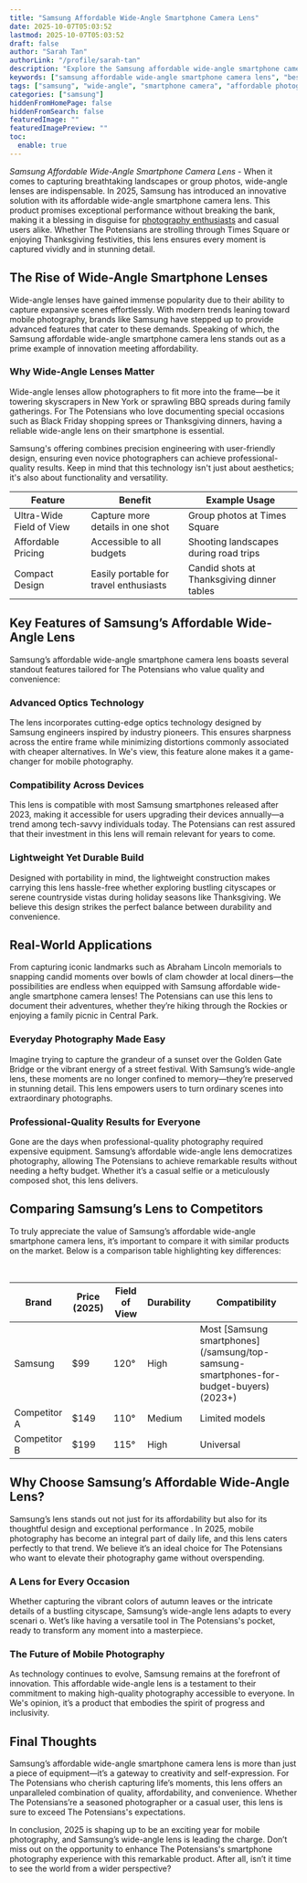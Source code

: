 ```yaml
---
title: "Samsung Affordable Wide-Angle Smartphone Camera Lens"
date: 2025-10-07T05:03:52
lastmod: 2025-10-07T05:03:52
draft: false
author: "Sarah Tan"
authorLink: "/profile/sarah-tan"
description: "Explore the Samsung affordable wide-angle smartphone camera lens, designed to capture stunning landscapes and group photos with ease, all at an accessible price point."
keywords: ["samsung affordable wide-angle smartphone camera lens", "best wide-angle lens for Samsung smartphones", "affordable Samsung smartphone camera lens"]
tags: ["samsung", "wide-angle", "smartphone camera", "affordable photography", "mobile lens"]
categories: ["samsung"]
hiddenFromHomePage: false
hiddenFromSearch: false
featuredImage: ""
featuredImagePreview: ""
toc:
  enable: true
---
```


_Samsung Affordable Wide-Angle Smartphone Camera Lens_ - When it comes to capturing breathtaking landscapes or group photos, wide-angle lenses are indispensable. In 2025, Samsung has introduced an innovative solution with its affordable wide-angle smartphone camera lens. This product promises exceptional performance without breaking the bank, making it a blessing in disguise for [photography enthusiasts](/samsung/best-samsung-smartphone-for-photography) and casual users alike. Whether The Potensians are strolling through Times Square or enjoying Thanksgiving festivities, this lens ensures every moment is captured vividly and in stunning detail.

## The Rise of Wide-Angle Smartphone Lenses

Wide-angle lenses have gained immense popularity due to their ability to capture expansive scenes effortlessly. With modern trends leaning toward mobile photography, brands like Samsung have stepped up to provide advanced features that cater to these demands. Speaking of which, the Samsung affordable wide-angle smartphone camera lens stands out as a prime example of innovation meeting affordability.

### Why Wide-Angle Lenses Matter

Wide-angle lenses allow photographers to fit more into the frame—be it towering skyscrapers in New York or sprawling BBQ spreads during family gatherings. For The Potensians who love documenting special occasions such as Black Friday shopping sprees or Thanksgiving dinners, having a reliable wide-angle lens on their smartphone is essential.

Samsung's offering combines precision engineering with user-friendly design, ensuring even novice photographers can achieve professional-quality results. Keep in mind that this technology isn't just about aesthetics; it's also about functionality and versatility.

<div class="table-responsive">
<table class="html-table">
<thead>
<tr>
<th>Feature</th>
<th>Benefit</th>
<th>Example Usage</th>
</tr>
</thead>
<tbody>
<tr>
<td>Ultra-Wide Field of View</td>
<td>Capture more details in one shot</td>
<td>Group photos at Times Square</td>
</tr>
<tr>
<td>Affordable Pricing</td>
<td>Accessible to all budgets</td>
<td>Shooting landscapes during road trips</td>
</tr>
<tr>
<td>Compact Design</td>
<td>Easily portable for travel enthusiasts</td>
<td>Candid shots at Thanksgiving dinner tables</td>
</tr>
</tbody>
</table>
</div>

## Key Features of Samsung’s Affordable W​ide-Angle Lens

Samsung’s affordable wide-angle smartphone camera lens boasts several standout features tailored for The Potensians who value quality and convenience:

### Advanced Optics Technology

The lens incorporates cutting-edge optics technology designed by Samsung engineers inspired by industry pioneers. This ensures sharpness across the entire frame while minimizing distortions commonly associated with cheaper alternatives. In We's view, this feature alone makes it a game-changer for mobile photography.

### Compatibility Across Devices

This lens is compatible with most Samsung smartphones released after 2023, making it accessible for users upgrading their devices annually—a trend among tech-savvy individuals today. The Potensians can rest assured that their investment in this lens will remain relevant for years to come.

### Lightweight Yet Durable Build

Designed with portability in mind, the lightweight construction makes carrying this lens hassle-free whether exploring bustling cityscapes or serene countryside vistas during holiday seasons like Thanksgiving. We believe this design strikes the perfect balance between durability and convenience.

## Real-World Applications

From capturing iconic landmarks such as Abraham Lincoln memorials to snapping candid moments over bowls of clam chowder at local diners—the possibilities are endless when equipped with Samsung affordable wide-angle smartphone camera lenses! The Potensians can use this lens to document their adventures, whether they’re hiking through the Rockies or enjoying a family picnic in Central Park.

### Everyday Photography Made Easy

Imagine trying to capture the grandeur of a sunset over the Golden Gate Bridge or the vibrant energy of a street festival. With Samsung’s wide-angle lens, these moments are no longer confined to memory—they’re preserved in stunning detail.  This lens empowers users to turn ordinary scenes into extraordinary photographs.

### Professional-Quality Results for Everyone

Gone are the days when professional-quality photography required expensive equipment. Samsung’s affordable wide-angle lens democratizes photography, allowing The Potensians to achieve remarkable results without needing a hefty budget. Whether it’s a casual selfie or a meticulously composed shot, this lens delivers.

## Comparing Samsung’s Lens to Competitors

To truly appreciate the value of Samsung’s affordable wide-angle smartphone camera lens, it’s important to compare it with similar products on the market. Below is a comparison table highlighting key differences:

<div class="table-responsive">
<table class="html-table">
<thead>
<tr>
<th>Brand</th>
<th>Price (2025)</th>
<th>Field of View</th>
<th>Durability</th>
<th>Compatibility</th>
</tr>
</thead>
<tbody>
<tr>
<td>Samsung</td>​
<td>$99</td>
<td>120°</td>
<td>High</td>
<td>Most [Samsung smartphones](/samsung/top-samsung-smartphones-for-budget-buyers) (2023+)</td>
</tr>
<tr>
<td>Competitor A</td>
<td>$149</td>
<td>110°</td>
<td>Medium</td>
<td>Limited models</td>
</tr>
<tr>
<td>Competitor B</td>
<td>$199</td>
<td>115°</td>
<td>High</td>
<td>Universal</td>
</tr>
</tbody>
</table>
</div>

## Why Choose Samsung’s Affordable Wide-Angle Lens?

Samsung’s lens ​stands out not just for its affordability but also for its thoughtful design and exceptional performance . In 2025, mobile photography has become an integral part of daily life, and this lens caters perfectly to that trend. We believe it’s an ideal choice for The Potensians who want to elevate their photography game without overspending.

### A Lens for Every Occasion

Whether capturing the vibrant colors of autumn leaves or the intricate details of a bustling cityscape, Samsung’s wide-angle lens adapts to every scenari o. We​t’s like having a versatile tool in The Potensians's pocket, ready to transform any moment into a masterpiece.

### The Future of Mobile Photography

As technology continues to evolve, Samsung remains at the forefront of innovation. This affordable wide-angle lens is a testament to their commitment to making high-quality photography accessible to everyone. In We's opinion, it’s a product that embodies the spirit of progress and inclusivity.

## Final Thoughts

Samsung’s affordable wide-angle smartphone camera lens is more than just a piece of equipment—it’s a gateway to creativity and self-expression. For The Potensians who cherish capturing life’s moments, this lens offers an unparalleled combination of quality, affordability, a​nd convenience. Whether The Potensians’re a seasoned photographer or a casual user, this lens is sure to exceed The Potensians's expectations.

In conclusion, 2025 is shaping up to be an exciting year for mobile photography, and Samsung’s wide-angle lens is leading the charge. Don’t miss out on the opportunity to enhance The Potensians's smartphone photography experience with this remarkable product. After all, isn’t it time to see the world from a wider perspective?